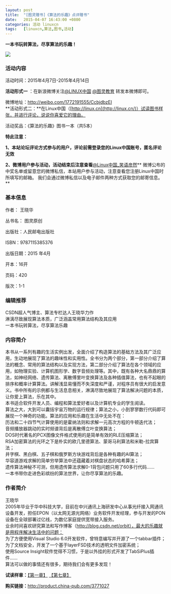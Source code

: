 ```yaml
---
layout: post
title:	"[图灵赠书]《算法的乐趣》点评赠书"
date:	2015-04-07 16:43:00 +0800 
categories:	活动 linuxcn 
tags:	[linuxcn,算法,图书,活动]
---
```



**一本书玩转算法，尽享算法的乐趣！**


![](/Asserts/Images//attachment/album/201504/07/160603azvqolv19ovwqq51.jpg)


### 活动内容


活动时间：2015年4月7日-2015年4月14日


**活动形式一** ：在新浪微博关注[@LINUX中国](http://linux.cn/home.php?mod=space&uid=16101) [@图灵教育](http://weibo.com/turingbooks) 转发本微博即可。


 微博地址：<http://weibo.com/1772191555/CcbjdbzEI>  
**活动形式二：**在Linux中国（[http://linux.cn](http://linux.cn/)）试读图书样张，并进行评论，说说你喜爱它的理由。 


活动奖品：《算法的乐趣》图书一本（共5本） 


**特此注意：**


**1、本站论坛评论方式参与的用户，评论前需登录您的Linux中国账号，匿名评论无效**


**2、微博用户参与活动，活动结束后注意查看**[@Linux中国\_笑语彦然](http://weibo.com/2797972581)** 微博公布的中奖名单或留意您的微博私信，本站用户参与活动，注意查看您注册Linux中国时所填写的邮箱。 我们会通过微博私信以及电子邮件两种方式获取您的邮寄信息。**


 


### 基本信息


作者： 王晓华 


丛书名： 图灵原创


出版社：人民邮电出版社


ISBN：9787115385376


出版日期：2015 年4月


开本：16开


页码：420


版次：1-1


### 编辑推荐


CSDN超人气博主、算法专栏达人王晓华力作  
淋漓尽致展现算法本质，广泛涵盖常用算法结构及其应用  
一本书玩转算法，尽享算法乐趣


### 内容简介


本书从一系列有趣的生活实例出发，全面介绍了构造算法的基础方法及其广泛应用，生动地展现了算法的趣味性和实用性。全书分为两个部分，第一部分介绍了算法的概念、常用的算法结构以及实现方法，第二部分介绍了算法在各个领域的应用，如物理实验、计算机图形学、数字音频处理等。其中，既有各种大名鼎鼎的算法，如神经网络、遗传算法、离散傅里叶变换算法及各种插值算法，也有不起眼的排序和概率计算算法。讲解浅显易懂而不失深度和严谨，对程序员有很大的启发意义。书中所有的示例都与生活息息相关，淋漓尽致地展现了算法解决问题的本质，让你爱上算法，乐在其中。  
本书适合软件开发人员、编程和算法爱好者以及计算机专业的学生阅读。  
算法之大，大到可以囊括宇宙万物的运行规律；算法之小，小到寥寥数行代码即可展现一个神奇的功能。算法的应用和乐趣在生活中无处不在：  
历法和二十四节气计算使用的是霍纳法则和求解一元高次方程的牛顿迭代法；  
音频播放器跳动的实时频谱背后是离散傅立叶变换算法；  
DOS时代著名的PCX图像文件格式使用的是简单有效的RLE压缩算法；  
RSA加密算法的光环之下是朴实的欧几里德算法、蒙哥马利算法和米勒-拉宾算法；  
井字棋、黑白棋、五子棋和俄罗斯方块游戏背后是各种有趣的AI算法；  
华容道游戏求解的简单穷举算法中还蕴藏着对棋盘状态的哈希算法；  
遗传算法神秘不可测，但用遗传算法求解0-1背包问题只用了60多行代码……  
一本书带你走进色彩缤纷的算法世界，让你尽享算法的乐趣。 


### 作者简介


王晓华   
2005年毕业于华中科技大学，目前在中兴通讯上海研发中心从事光纤接入网通讯设备开发，担任EPON（以太网无源光网络）业务软件开发经理，参与开发的PON设备在全球部署过亿线，为数亿家庭提供宽带接入服务。   
业余时间喜欢研究算法和写作博客（http://blog.csdn.net/orbit），最大的乐趣就是用程序解决生活中的问题：   
为了方便使用Visual Studio 6.0开发软件，曾特意编写并开源了一个tabbar插件；   
为了文档安全，开发了一个基于layerFSD技术的透明文件加密系统；   
使用Source Insight软件觉得不习惯，于是以外挂的形式开发了TabSiPlus插件……   
算法可以做的事情还有很多，期待我们会有更多发现！ 


**试读样章：**[【第一章】](http://images.china-pub.com/ebook3770001-3775000/3771027/ch01.pdf) [【第七章】](http://images.china-pub.com/ebook3770001-3775000/3771027/ch07.pdf)


**购买链接：**<http://product.china-pub.com/3771027>

